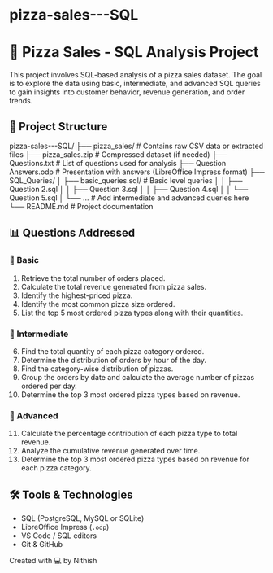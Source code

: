 # pizza-sales---SQL

# 🍕 Pizza Sales - SQL Analysis Project

This project involves SQL-based analysis of a pizza sales dataset. The goal is to explore the data using basic, intermediate, and advanced SQL queries to gain insights into customer behavior, revenue generation, and order trends.


## 📁 Project Structure
pizza-sales---SQL/
├── pizza_sales/ # Contains raw CSV data or extracted files
├── pizza_sales.zip # Compressed dataset (if needed)
├── Questions.txt # List of questions used for analysis
├── Question Answers.odp # Presentation with answers (LibreOffice Impress format)
├── SQL_Queries/
│ ├── basic_queries.sql/ # Basic level queries
│ │ ├── Question 2.sql
│ │ ├── Question 3.sql
│ │ ├── Question 4.sql
│ │ └── Question 5.sql
│ └── ... # Add intermediate and advanced queries here
└── README.md # Project documentation


## 📊 Questions Addressed

### 🔹 Basic
1. Retrieve the total number of orders placed.
2. Calculate the total revenue generated from pizza sales.
3. Identify the highest-priced pizza.
4. Identify the most common pizza size ordered.
5. List the top 5 most ordered pizza types along with their quantities.

### 🔸 Intermediate
6. Find the total quantity of each pizza category ordered.
7. Determine the distribution of orders by hour of the day.
8. Find the category-wise distribution of pizzas.
9. Group the orders by date and calculate the average number of pizzas ordered per day.
10. Determine the top 3 most ordered pizza types based on revenue.

### 🔺 Advanced
11. Calculate the percentage contribution of each pizza type to total revenue.
12. Analyze the cumulative revenue generated over time.
13. Determine the top 3 most ordered pizza types based on revenue for each pizza category.

## 🛠️ Tools & Technologies

- SQL (PostgreSQL, MySQL or SQLite)
- LibreOffice Impress (`.odp`)
- VS Code / SQL editors
- Git & GitHub

 Created with 💻 by Nithish
